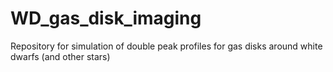 # WD_gas_disk_imaging
Repository for simulation of double peak profiles for gas disks around white dwarfs (and other stars)
